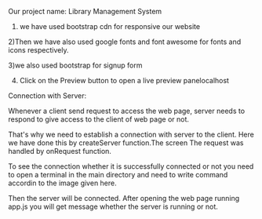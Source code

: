 Our project name: Library Management System

1) we have used bootstrap cdn for responsive our website

2)Then we have also used google fonts and font awesome for fonts and icons respectively.

3)we also used bootstrap for signup form

4) Click on the Preview button to open a live preview panelocalhost 


Connection with Server:

Whenever a client send request to access the web page, server needs to respond to give access to the client of web page or not. 

That's why we need to establish a connection with server to the client. Here we have done this by createServer function.The screen The request was handled by onRequest function. 

To see the connection whether it is successfully connected or not you need to open a terminal in the main directory and need to write command accordin to the image given here.

Then the server will be connected. After opening the web page running app.js you will get message whether the server is running or not.  

